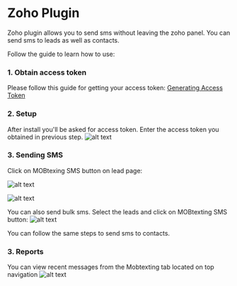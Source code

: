 # Zoho Plugin

Zoho plugin allows you to send sms without leaving the zoho panel.
You can send sms to leads as well as contacts.

Follow the guide to learn how to use:

### 1. Obtain access token

Please follow this guide for getting your access token:
[Generating Access Token](/docs/{version}/access_token)

### 2. Setup

After install you'll be asked for access token. Enter the access token you obtained in previous step.
![alt text](/images/docimages/plugins/zoho/install.png)

### 3. Sending SMS

Click on MOBtexing SMS button on lead page:

![alt text](/images/docimages/plugins/zoho/z6.png)

![alt text](/images/docimages/plugins/zoho/z7.png)

You can also send bulk sms. Select the leads and click on MOBtexting SMS button:
![alt text](/images/docimages/plugins/zoho/z9.png)

You can follow the same steps to send sms to contacts.

### 3. Reports

You can view recent messages from the Mobtexting tab located on top navigation
![alt text](/images/docimages/plugins/zoho/z12.png)
